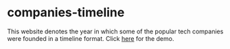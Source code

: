 # companies-timeline

This website denotes the year in which some of the popular tech companies were founded in a timeline format. Click [here](https://codepen.io/shashiirk/full/bGpEapg) for the demo.
